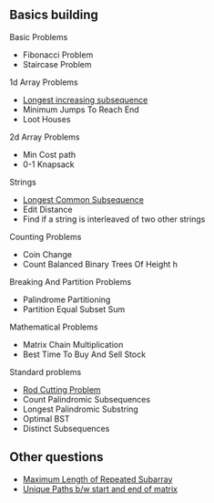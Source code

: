 ﻿## Basics building

Basic Problems 
- Fibonacci Problem
- Staircase Problem

1d Array Problems
- [Longest increasing subsequence](LongestIncreasingSubsequence.cpp)
- Minimum Jumps To Reach End
- Loot Houses

2d Array Problems
- Min Cost path
- 0-1 Knapsack

Strings
- [Longest Common Subsequence](LongestCommonSubsequence.cpp)
- Edit Distance
- Find if a string is interleaved of two other strings

Counting Problems
- Coin Change 
- Count Balanced Binary Trees Of Height h

Breaking And Partition Problems
- Palindrome Partitioning
- Partition Equal Subset Sum

Mathematical Problems
- Matrix Chain Multiplication
- Best Time To Buy And Sell Stock

Standard problems
- [Rod Cutting Problem](RodCuttingProblem.cpp)
- Count Palindromic Subsequences
- Longest Palindromic Substring
- Optimal BST
- Distinct Subsequences

## Other questions

- [Maximum Length of Repeated Subarray](MaxLenOfRepeatedSubarray.cpp)
- [Unique Paths b/w start and end of matrix](UniquePaths.cpp)

